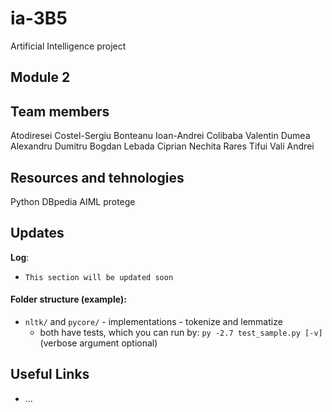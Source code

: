 # ia-3B5
Artificial Intelligence project

## Module 2

## Team members

Atodiresei Costel-Sergiu
Bonteanu Ioan-Andrei
Colibaba Valentin
Dumea Alexandru
Dumitru Bogdan
Lebada Ciprian
Nechita Rares
Tifui Vali Andrei

## Resources and tehnologies

Python
DBpedia
AIML
protege

## Updates

**Log**:
+ `This section will be updated soon`

<!-- Webpage: [2b5.github.io/ia-3B5/](https://2b5.github.io/ia-3B5/) -->

#### Folder structure (example):
+ `nltk/` and `pycore/` - implementations - tokenize and lemmatize
  + both have tests, which you can run by: `py -2.7 test_sample.py [-v]` (verbose argument optional)


## Useful Links
+ ...
